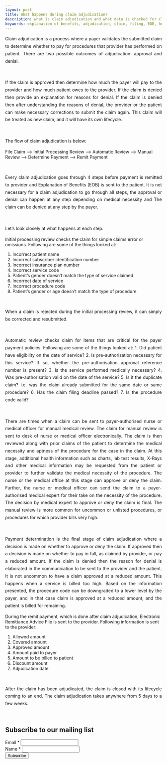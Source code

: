 ```yaml
---
layout: post
title: What happens during claim adjudication?
description: what is claim adjudication and what data is checked for claim adjudication?
keywords: explanation of benefits, adjudication, claim, filing, EOB, health insurance, remittance, electronic remittance, initial review, payer, provider, payment, claim review
---
```


<p style="text-align: justify;line-height: 1.7">
Claim adjudication is a process where a payer validates the submitted claim to determine whether to pay for procedures that provider has performed on patient. There are two possible outcomes of adjudication: approval and denial. 
</p> <br />

<p style="text-align: justify;line-height: 1.7">
If the claim is approved then determine how much the payer will pay to the provider and how much patient owes to the provider. If the claim is denied then provide an explanation for reasons for denial. If the claim is denied then after understanding the reasons of denial, the provider or the patient can make necessary corrections to submit the claim again. This claim will be treated as new claim, and it will have its own lifecycle. 
</p> <br />

<p style="text-align: justify;line-height: 1.7">
The flow of claim adjudication is below:

File Claim --> Initial Processing Review --> Automatic Review --> Manual Review --> Determine Payment --> Remit Payment
</p> <br />

<p style="text-align: justify;line-height: 1.7">
Every claim adjudication goes through 4 steps before payment is remitted to provider and Explanation of Benefits (EOB) is sent to the patient. It is not necessary for a claim adjudication to go through all steps, the approval or denial can happen at any step depending on medical necessity and The claim can be denied at any step by the payer.
</p> <br />

<p style="text-align: justify;line-height: 1.7">
Let’s look closely at what happens at each step. 


Initial processing review checks the claim for simple claims error or omissions. Following are some of the things looked at: 
1. Incorrect patient name 
2. Incorrect subscriber identification number
3. Incorrect insurance plan number
4. Incorrect service code
5. Patient’s gender doesn’t match the type of service claimed
6. Incorrect date of service
7. Incorrect procedure code
8. Patient’s gender or age doesn’t match the type of procedure
</p> <br />

<p style="text-align: justify;line-height: 1.7">
When a claim is rejected during the initial processing review, it can simply be corrected and resubmitted.
</p> <br />

<p style="text-align: justify;line-height: 1.7">
Automatic review checks claim for items that are critical for the payer payment policies. Following are some of the things looked at:
1. Did patient have eligibility on the date of service?
2. Is pre-authorisation necessary for this service? If so, whether the pre-authorisation approval reference number is present? 
3. Is the service performed medically necessary?
4. Was pre-authorisation valid on the date of the service?
5. Is it the duplicate claim? i.e. was the claim already submitted for the same date or same procedure?
6. Has the claim filing deadline passed? 
7. Is the procedure code valid?
</p> <br />

<p style="text-align: justify;line-height: 1.7">
There are times when a claim can be sent to payer-authorised nurse or medical officer for manual medical review. The claim for manual review is sent to desk of nurse or medical officer electronically. The claim is then reviewed along with prior claims of the patient to determine the medical necessity and aptness of the procedure for the case in the claim. At this stage, additional health information such as charts, lab test results, X-Rays and other medical information may be requested from the patient or provider to further validate the medical necessity of the procedure. The nurse or the medical office at this stage can approve or deny the claim. Further, the nurse or medical officer can send the claim to a payer-authorised medical expert for their take on the necessity of the procedure. The decision by medical expert to approve or deny the claim is final. The manual review is more common for uncommon or unlisted procedures, or procedures for which provider bills very high.
</p> <br />

<p style="text-align: justify;line-height: 1.7">
Payment determination is the final stage of claim adjudication where a decision is made on whether to approve or deny the claim. If approved then a decision is made on whether to pay in full, as claimed by provider, or pay a reduced amount. If the claim is denied then the reason for denial is elaborated in the communication to be sent to the provider and the patient. It is not uncommon to have a claim approved at a reduced amount. This happens when a service is billed too high. Based on the information presented, the procedure code can be downgraded to a lower level by the payer, and in that case claim is approved at a reduced amount, and the patient is billed for remaining. 

During the remit payment, which is done after claim adjudication, Electronic Remittance Advice File is sent to the provider. Following information is sent to the provider:
1. Allowed amount
2. Covered amount
3. Approved amount
4. Amount paid to payer
5. Amount to be billed to patient
6. Discount amount
7. Adjudication date
</p> <br />

<p style="text-align: justify;line-height: 1.7">
After the claim has been adjudicated, the claim is closed with its lifecycle coming to an end. The claim adjudication takes anywhere from 5 days to a few weeks.
</p> <br />


<form action="https://gmail.us20.list-manage.com/subscribe/post?u=0e628327d496d7cbe86598540&amp;id=801bf936e2" method="post" id="mc-embedded-subscribe-form" name="mc-embedded-subscribe-form" class="validate" target="_blank" novalidate>
    <div id="mc_embed_signup_scroll">
	<h2>Subscribe to our mailing list</h2>
<div class="mc-field-group">
	<label for="mce-EMAIL">Email  <span class="asterisk">*</span>
</label>
	<input type="email" value="" name="EMAIL" class="required email" id="mce-EMAIL">
</div>
<div class="mc-field-group">
	<label for="mce-FNAME">Name  <span class="asterisk">*</span>
</label>
	<input type="text" value="" name="FNAME" class="required" id="mce-FNAME">
</div>
	<div id="mce-responses" class="clear">
		<div class="response" id="mce-error-response" style="display:none"></div>
		<div class="response" id="mce-success-response" style="display:none"></div>
	</div>    
    <div style="position: absolute; left: -5000px;" aria-hidden="true"><input type="text" name="b_0e628327d496d7cbe86598540_801bf936e2" tabindex="-1" value=""></div>
    <div class="clear"><input type="submit" value="Subscribe" name="subscribe" id="mc-embedded-subscribe" class="button"></div>
    </div>
</form>

<script type='text/javascript' src='//s3.amazonaws.com/downloads.mailchimp.com/js/mc-validate.js'></script><script type='text/javascript'>(function($) {window.fnames = new Array(); window.ftypes = new Array();fnames[0]='EMAIL';ftypes[0]='email';fnames[1]='FNAME';ftypes[1]='text';fnames[3]='ADDRESS';ftypes[3]='address';fnames[4]='PHONE';ftypes[4]='phone';fnames[5]='BIRTHDAY';ftypes[5]='birthday';}(jQuery));var $mcj = jQuery.noConflict(true);</script>
